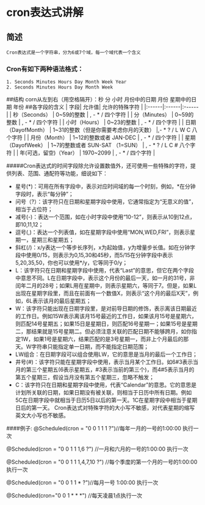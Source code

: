 # cron表达式讲解
## 简述
    Cron表达式是一个字符串，分为6或7个域，每一个域代表一个含义
### Cron有如下两种语法格式：
    1. Seconds Minutes Hours Day Month Week Year
    2. Seconds Minutes Hours Day Month Week
##结构
    corn从左到右（用空格隔开）：秒 分 小时 月份中的日期 月份 星期中的日期 年份
##各字段的含义
| 字段|	允许值|	允许的特殊字符 |
|:------|:------|:------|
| 秒（Seconds） | 0~59的整数	| , - * /    四个字符 |
| 分（Minutes） |	0~59的整数	| , - * /    四个字符 |
| 小时（Hours） |	0~23的整数	| , - * /    四个字符 |
| 日期（DayofMonth） |	1~31的整数（但是你需要考虑你月的天数）	|,- * ? / L W C     八个字符 |
| 月份（Month） |	1~12的整数或者 JAN-DEC	| , - * /    四个字符 |
| 星期（DayofWeek） |	1~7的整数或者 SUN-SAT （1=SUN）	| , - * ? / L C #     八个字符 |
| 年(可选，留空)（Year） |	1970~2099	| , - * /    四个字符 |

#####Cron表达式的时间字段除允许设置数值外，还可使用一些特殊的字符，提供列表、范围、通配符等功能，细说如下：
+ 星号(\*)：可用在所有字段中，表示对应时间域的每一个时刻，例如，\*在分钟字段时，表示“每分钟”；
+ 问号（?）：该字符只在日期和星期字段中使用，它通常指定为“无意义的值”，相当于占位符；
+ 减号(\-)：表达一个范围，如在小时字段中使用“10-12”，则表示从10到12点，即10,11,12；
+ 逗号(,)：表达一个列表值，如在星期字段中使用“MON,WED,FRI”，则表示星期一，星期三和星期五；
+ 斜杠(/)：x/y表达一个等步长序列，x为起始值，y为增量步长值。如在分钟字段中使用0/15，则表示为0,15,30和45秒，而5/15在分钟字段中表示5,20,35,50，你也可以使用*/y，它等同于0/y；
+ L：该字符只在日期和星期字段中使用，代表“Last”的意思，但它在两个字段中意思不同。L在日期字段中，表示这个月份的最后一天，如一月的31号，非闰年二月的28号；如果L用在星期中，则表示星期六，等同于7。但是，如果L出现在星期字段里，而且在前面有一个数值X，则表示“这个月的最后X天”，例如，6L表示该月的最后星期五；
+ W：该字符只能出现在日期字段里，是对前导日期的修饰，表示离该日期最近的工作日。例如15W表示离该月15号最近的工作日，如果该月15号是星期六，则匹配14号星期五；如果15日是星期日，则匹配16号星期一；如果15号是星期二，那结果就是15号星期二。但必须注意关联的匹配日期不能够跨月，如你指定1W，如果1号是星期六，结果匹配的是3号星期一，而非上个月最后的那天。W字符串只能指定单一日期，而不能指定日期范围；
+ LW组合：在日期字段可以组合使用LW，它的意思是当月的最后一个工作日；
+ 井号(#)：该字符只能在星期字段中使用，表示当月某个工作日。如6#3表示当月的第三个星期五(6表示星期五，#3表示当前的第三个)，而4#5表示当月的第五个星期三，假设当月没有第五个星期三，忽略不触发；
+  C：该字符只在日期和星期字段中使用，代表“Calendar”的意思。它的意思是计划所关联的日期，如果日期没有被关联，则相当于日历中所有日期。例如5C在日期字段中就相当于日历5日以后的第一天。1C在星期字段中相当于星期日后的第一天。
Cron表达式对特殊字符的大小写不敏感，对代表星期的缩写英文大小写也不敏感。

####例子:
@Scheduled(cron = "0 0 1 1 1 ?")//每年一月的一号的1:00:00 执行一次
 
@Scheduled(cron = "0 0 1  1 1,6 ?") //一月和六月的一号的1:00:00 执行一次
 
@Scheduled(cron = "0 0 1  1 1,4,7,10 ?") //每个季度的第一个月的一号的1:00:00 执行一次
 
@Scheduled(cron = "0 0 1  1 * ?")//每月一号 1:00:00 执行一次

@Scheduled(cron="0 0 1 * * *") //每天凌晨1点执行一次
